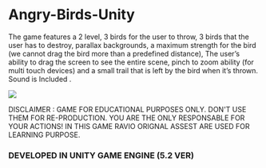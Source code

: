 # Angry-Birds-Unity

The game features a 2 level, 3 birds for the user to throw, 3 birds  that the user has to destroy, parallax backgrounds, a maximum strength for the bird (we cannot drag the bird more than a predefined distance), The user’s ability to drag the screen to see the entire scene, pinch to zoom ability (for multi touch devices)  and a small trail that is left by the bird when it’s thrown. Sound is Included .

<img src="image.gif" />

DISCLAIMER : GAME FOR EDUCATIONAL PURPOSES ONLY. DON'T USE THEM FOR RE-PRODUCTION. YOU ARE THE ONLY RESPONSABLE FOR YOUR ACTIONS! IN THIS GAME RAVIO ORIGNAL ASSEST ARE USED FOR LEARNING PURPOSE.

### DEVELOPED IN UNITY GAME ENGINE (5.2 VER)
